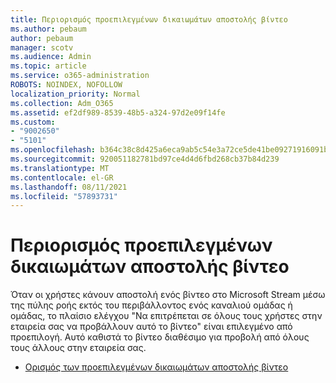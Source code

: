 ```yaml
---
title: Περιορισμός προεπιλεγμένων δικαιωμάτων αποστολής βίντεο
ms.author: pebaum
author: pebaum
manager: scotv
ms.audience: Admin
ms.topic: article
ms.service: o365-administration
ROBOTS: NOINDEX, NOFOLLOW
localization_priority: Normal
ms.collection: Adm_O365
ms.assetid: ef2df989-8539-48b5-a324-97d2e09f14fe
ms.custom:
- "9002650"
- "5101"
ms.openlocfilehash: b364c38c8d425a6eca9ab5c54e3a72ce5de41be09271916091b636b377c1c9be
ms.sourcegitcommit: 920051182781bd97ce4d4d6fbd268cb37b84d239
ms.translationtype: MT
ms.contentlocale: el-GR
ms.lasthandoff: 08/11/2021
ms.locfileid: "57893731"
---
```

# <a name="restrict-default-video-upload-permissions"></a>Περιορισμός προεπιλεγμένων δικαιωμάτων αποστολής βίντεο

Όταν οι χρήστες κάνουν αποστολή ενός βίντεο στο Microsoft Stream μέσω της πύλης ροής εκτός του περιβάλλοντος ενός καναλιού ομάδας ή ομάδας, το πλαίσιο ελέγχου "Να επιτρέπεται σε όλους τους χρήστες στην εταιρεία σας να προβάλλουν αυτό το βίντεο" είναι επιλεγμένο από προεπιλογή. Αυτό καθιστά το βίντεο διαθέσιμο για προβολή από όλους τους άλλους στην εταιρεία σας.

- [Ορισμός των προεπιλεγμένων δικαιωμάτων αποστολής βίντεο](https://docs.microsoft.com/stream/default-video-permissions)
